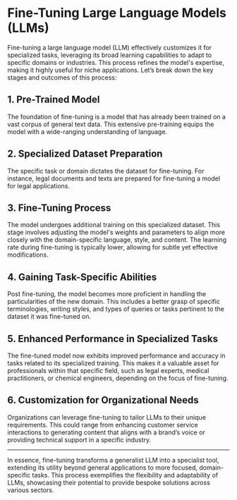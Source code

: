 # Fine-Tuning Large Language Models (LLMs)

Fine-tuning a large language model (LLM) effectively customizes it for specialized tasks, leveraging its broad learning capabilities to adapt to specific domains or industries. This process refines the model's expertise, making it highly useful for niche applications. Let’s break down the key stages and outcomes of this process:

## 1. Pre-Trained Model
The foundation of fine-tuning is a model that has already been trained on a vast corpus of general text data. This extensive pre-training equips the model with a wide-ranging understanding of language.

## 2. Specialized Dataset Preparation
The specific task or domain dictates the dataset for fine-tuning. For instance, legal documents and texts are prepared for fine-tuning a model for legal applications.

## 3. Fine-Tuning Process
The model undergoes additional training on this specialized dataset. This stage involves adjusting the model's weights and parameters to align more closely with the domain-specific language, style, and content. The learning rate during fine-tuning is typically lower, allowing for subtle yet effective modifications.

## 4. Gaining Task-Specific Abilities
Post fine-tuning, the model becomes more proficient in handling the particularities of the new domain. This includes a better grasp of specific terminologies, writing styles, and types of queries or tasks pertinent to the dataset it was fine-tuned on.

## 5. Enhanced Performance in Specialized Tasks
The fine-tuned model now exhibits improved performance and accuracy in tasks related to its specialized training. This makes it a valuable asset for professionals within that specific field, such as legal experts, medical practitioners, or chemical engineers, depending on the focus of fine-tuning.

## 6. Customization for Organizational Needs
Organizations can leverage fine-tuning to tailor LLMs to their unique requirements. This could range from enhancing customer service interactions to generating content that aligns with a brand’s voice or providing technical support in a specific industry.

---

In essence, fine-tuning transforms a generalist LLM into a specialist tool, extending its utility beyond general applications to more focused, domain-specific tasks. This process exemplifies the flexibility and adaptability of LLMs, showcasing their potential to provide bespoke solutions across various sectors.
